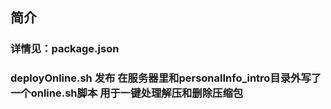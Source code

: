 
## 简介
### 详情见：package.json
### deployOnline.sh 发布 在服务器里和personalInfo_intro目录外写了一个online.sh脚本 用于一键处理解压和删除压缩包


